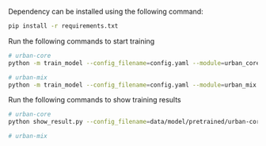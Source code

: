 Dependency can be installed using the following command:
```bash
pip install -r requirements.txt
```

Run the following commands to start training
```bash
# urban-core
python -m train_model --config_filename=config.yaml --module=urban_core

# urban-mix
python -m train_model --config_filename=config.yaml --module=urban_mix
```

Run the following commands to show training results
```bash
# urban-core
python show_result.py --config_filename=data/model/pretrained/urban-core/config.yaml --module=urban_core

# urban-mix

```